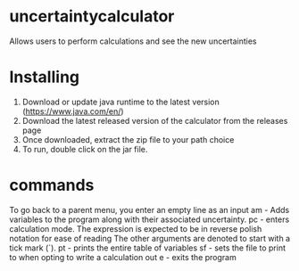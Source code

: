 # uncertaintycalculator
Allows users to perform calculations and see the new uncertainties

# Installing
1. Download or update java runtime to the latest version (https://www.java.com/en/)
2. Download the latest released version of the calculator from the releases page
3. Once downloaded, extract the zip file to your path choice
4. To run, double click on the jar file.

# commands
To go back to a parent menu, you enter an empty line as an input
am - Adds variables to the program along with their associated uncertainty.
pc - enters calculation mode.  The expression is expected to be in reverse polish notation for ease of reading
       The other arguments are denoted to start with a tick mark (`).
pt - prints the entire table of variables
sf - sets the file to print to when opting to write a calculation out
e  - exits the program

